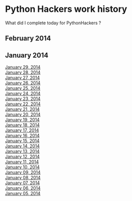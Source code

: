 Python Hackers work history
=============================

What did I complete today for PythonHackers ?

February 2014
--------------


January 2014
--------------

[January 29, 2014](https://github.com/pythonhackers/history/blob/master/january-2014/29-wednesday.md)  
[January 28, 2014](https://github.com/pythonhackers/history/blob/master/january-2014/28-tuesday.md)  
[January 27, 2014](https://github.com/pythonhackers/history/blob/master/january-2014/27-monday.md)  
[January 26, 2014](https://github.com/pythonhackers/history/blob/master/january-2014/26-sunday.md)  
[January 25, 2014](https://github.com/pythonhackers/history/blob/master/january-2014/25-saturday.md)  
[January 24, 2014](https://github.com/pythonhackers/history/blob/master/january-2014/24-friday.md)  
[January 23, 2014](https://github.com/pythonhackers/history/blob/master/january-2014/23-thursday.md)  
[January 22, 2014](https://github.com/pythonhackers/history/blob/master/january-2014/22-wednesday.md)  
[January 21, 2014](https://github.com/pythonhackers/history/blob/master/january-2014/21-tuesday.md)  
[January 20, 2014](https://github.com/pythonhackers/history/blob/master/january-2014/20-monday.md)  
[January 19, 2014](https://github.com/pythonhackers/history/blob/master/january-2014/19-sunday.md)  
[January 18, 2014](https://github.com/pythonhackers/history/blob/master/january-2014/18-saturday.md)  
[January 17, 2014](https://github.com/pythonhackers/history/blob/master/january-2014/17-friday.md)  
[January 16, 2014](https://github.com/pythonhackers/history/blob/master/january-2014/16-thursday.md)  
[January 15, 2014](https://github.com/pythonhackers/history/blob/master/january-2014/15-wednesday.md)  
[January 14, 2014](https://github.com/pythonhackers/history/blob/master/january-2014/14-tuesday.md)  
[January 13, 2014](https://github.com/pythonhackers/history/blob/master/january-2014/13-monday.md)  
[January 12, 2014](https://github.com/pythonhackers/history/blob/master/january-2014/12-sunday.md)  
[January 11, 2014](https://github.com/pythonhackers/history/blob/master/january-2014/11-saturday.md)  
[January 10, 2014](https://github.com/pythonhackers/history/blob/master/january-2014/10-saturday.md)  
[January 09, 2014](https://github.com/pythonhackers/history/blob/master/january-2014/09-Thursday.md)  
[January 08, 2014](https://github.com/pythonhackers/history/blob/master/january-2014/08-wednesday.md)  
[January 07, 2014](https://github.com/pythonhackers/history/blob/master/january-2014/07-tuesday.md)  
[January 06, 2014](https://github.com/pythonhackers/history/blob/master/january-2014/06-monday.md)  
[January 05, 2014](https://github.com/pythonhackers/history/blob/master/january-2014/05-sunday.md)  


